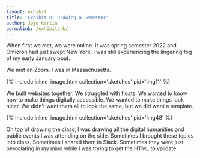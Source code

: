 ```yaml
---
layout: exhibit
title: 'Exhibit B: Drawing a Semester'
author: Jojo Karlin
permalink: /exhibits/b/
---
```


When first we met, we were online. It was spring semester 2022 and Omicron had just swept New York. I was still experiencing the lingering fog of my early January bout.

We met on Zoom. I was in Massachusetts. 

{% include inline_image.html collection='sketches' pid='img11' %}

We built websites together. We struggled with floats. We wanted to know how to make things digitally accessible. We wanted to make things look nicer. We didn't want them all to look the same, but we did want a template.


{% include inline_image.html collection='sketches' pid='img48' %}

On top of drawing the class, I was drawing all the digital humanities and public events I was attending on the side. Sometimes I brought these topics into class. Sometimes I shared them in Slack. Sometimes they were just percolating in my mind while I was trying to get the HTML to validate.
